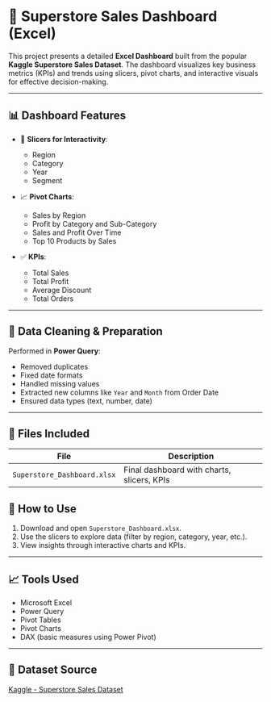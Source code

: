 # 🛒 Superstore Sales Dashboard (Excel)

This project presents a detailed **Excel Dashboard** built from the popular **Kaggle Superstore Sales Dataset**. The dashboard visualizes key business metrics (KPIs) and trends using slicers, pivot charts, and interactive visuals for effective decision-making.

---

## 📊 Dashboard Features

- 📍 **Slicers for Interactivity**:
  - Region
  - Category
  - Year
  - Segment

- 📈 **Pivot Charts**:
  - Sales by Region
  - Profit by Category and Sub-Category
  - Sales and Profit Over Time
  - Top 10 Products by Sales

- ✅ **KPIs**:
  - Total Sales
  - Total Profit
  - Average Discount
  - Total Orders

---

## 🧹 Data Cleaning & Preparation

Performed in **Power Query**:
- Removed duplicates
- Fixed date formats
- Handled missing values
- Extracted new columns like `Year` and `Month` from Order Date
- Ensured data types (text, number, date)

---

## 📂 Files Included

| File | Description |
|------|-------------|
| `Superstore_Dashboard.xlsx` | Final dashboard with charts, slicers, KPIs |


## 📌 How to Use

1. Download and open `Superstore_Dashboard.xlsx`.
2. Use the slicers to explore data (filter by region, category, year, etc.).
3. View insights through interactive charts and KPIs.

---

## 📈 Tools Used

- Microsoft Excel
- Power Query
- Pivot Tables
- Pivot Charts
- DAX (basic measures using Power Pivot)

---

## 🔗 Dataset Source

[Kaggle - Superstore Sales Dataset](https://www.kaggle.com/datasets/vivek468/superstore-dataset-final)



